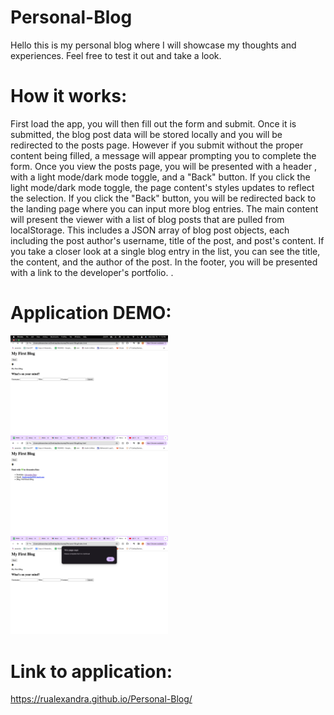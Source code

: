 # Personal-Blog

Hello this is my personal blog where I will showcase my thoughts and experiences. Feel free to test it out and take a look.

# How it works:

First load the app, you will then fill out the form and submit. Once it is submitted, the blog post data will be stored locally and you will be redirected to the posts page. However if you submit without the proper content being filled, a message will appear prompting you to complete the form. Once you view the posts page,
you will be presented with a header , with a light mode/dark mode toggle, and a "Back" button. If you click the light mode/dark mode toggle, the page content's styles updates to reflect the selection. If you click the "Back" button,
you will be redirected back to the landing page where you can input more blog entries.
The main content will present the viewer with a list of blog posts that are pulled from localStorage. This includes a JSON array of blog post objects, each including the post author's username, title of the post, and post's content.
If you take a closer look at a single blog entry in the list,
you can see the title, the content, and the author of the post.
In the footer, you will be presented with a link to the developer's portfolio.
.

# Application DEMO:

<img src="./assets/images/Screenshot 2024-03-18 at 11.15.48 PM.png" width="50%" height="50%">
<img src="./assets/images/Screenshot 2024-03-18 at 11.16.10 PM.png" width="50%" height="50%">
<img src="./assets/images/Screenshot 2024-03-18 at 11.16.19 PM.png" width="50%" height="50%">

# Link to application:

<https://rualexandra.github.io/Personal-Blog/>
